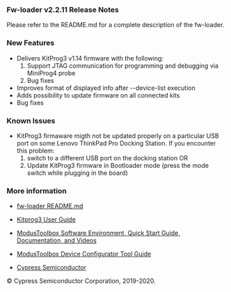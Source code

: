 ### Fw-loader v2.2.11 Release Notes

Please refer to the README.md for a complete description of the fw-loader.

### New Features

- Delivers KitProg3 v1.14 firmware with the following:
    1. Support JTAG communication for programming and debugging via MiniProg4 probe
    2. Bug fixes
- Improves format of displayed info after --device-list execution
- Adds possibility to update firmware on all connected kits
- Bug fixes 

### Known Issues

-   KitProg3 firmaware migth not be updated properly on a particular USB port on some Lenovo ThinkPad Pro Docking Station. If you encounter this problem:
    1. switch to a different USB port on the docking station OR
    2. Update KitProg3 firmware in Bootloader mode (press the mode switch while plugging in the board)

### More information

-   [fw-loader
    README.md](https://github.com/cypresssemiconductorco/Firmware-loader/blob/master/README.md)

-   [Kitprog3 User
    Guide](https://www.cypress.com/documentation/development-kitsboards/kitprog-user-guide)

-   [ModusToolbox Software Environment, Quick Start Guide, Documentation, and
    Videos](https://www.cypress.com/products/modustoolbox-software-environment)

-   [ModusToolbox Device Configurator Tool
    Guide](https://www.cypress.com/ModusToolboxDeviceConfig)

-   [Cypress Semiconductor](http://www.cypress.com)

© Cypress Semiconductor Corporation, 2019-2020.
